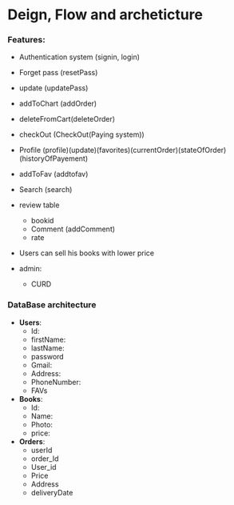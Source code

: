 # Deign, Flow and archeticture

### Features:
- Authentication system (signin, login)
- Forget pass (resetPass)
- update (updatePass)
- addToChart (addOrder)
- deleteFromCart(deleteOrder)
- checkOut (CheckOut(Paying system))
- Profile (profile)(update)(favorites)(currentOrder)(stateOfOrder)(historyOfPayement)
- addToFav (addtofav)
- Search (search) 
- review table
  	- bookid
	- Comment (addComment)
	- rate

- Users can sell his books with lower price
- admin:
    - CURD

### DataBase architecture
- **Users**:
    - Id:
    - firstName:
    - lastName:
    - password
    - Gmail:
    - Address:
    - PhoneNumber:
	- FAVs
- **Books**:
    - Id:
    - Name:
    - Photo:
    - price:
-   **Orders**:
    - userId
    - order_Id
    - User_id
    - Price
    - Address
    - deliveryDate
